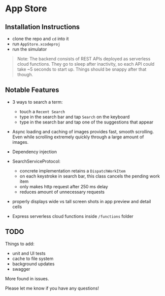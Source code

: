 # App Store

## Installation Instructions

- clone the repo and `cd` into it
- run `AppStore.xcodeproj`
- run the simulator

> Note: The backend consists of REST APIs deployed as serverless cloud functions. They go to sleep after inactivity, so each API could take ~5 seconds to start up. Things should be snappy after that though.

## Notable Features

- 3 ways to search a term:
    - touch a `Recent Search`
    - type in the search bar and tap `Search` on the keyboard
    - type in the search bar and tap one of the suggestions that appear

- Async loading and caching of images provides fast, smooth scrolling. Even while scrolling extremely quickly through a large amount of images.

- Dependency injection

- SearchServiceProtocol:
    - concrete implementation retains a `DispatchWorkItem`
    - on each keystroke in search bar, this class cancels the pending work item
    - only makes http request after 250 ms delay
    - reduces amount of unnecessary requests

- properly displays wide vs tall screen shots in app preview and detail cells

- Express serverless cloud functions inside `/functions` folder

## TODO

Things to add:

- unit and UI tests
- cache to file system
- background updates
- swagger

More found in issues.

Please let me know if you have any questions!